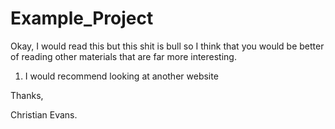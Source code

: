 # Example_Project

Okay, I would read this but this shit is bull so I think that you would be better of reading other materials that are far more interesting.

  1) I would recommend looking at another website
  
Thanks,

Christian Evans.
